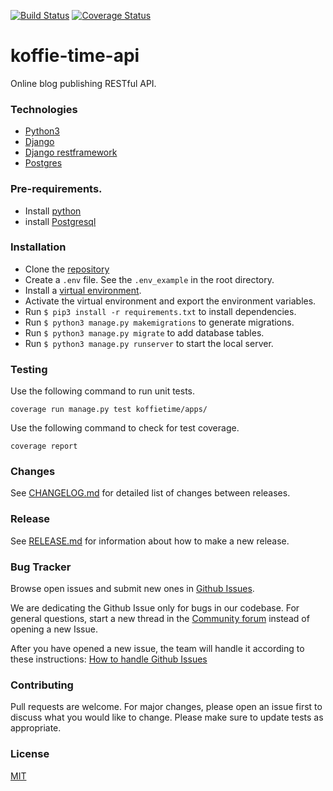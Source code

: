 [![Build Status](https://travis-ci.org/mwinel/koffie-time-api.svg?branch=develop)](https://travis-ci.org/mwinel/koffie-time-api)    [![Coverage Status](https://coveralls.io/repos/github/mwinel/koffie-time-api/badge.svg?branch=develop)](https://coveralls.io/github/mwinel/koffie-time-api?branch=develop)

# koffie-time-api

Online blog publishing RESTful API.

### Technologies

- [Python3](https://www.python.org/download/releases/3.0/)
- [Django](https://www.djangoproject.com/)
- [Django restframework](https://www.django-rest-framework.org/)
- [Postgres](https://www.postgresql.org/)

### Pre-requirements.

- Install [python](https://www.python.org/downloads/)
- install [Postgresql](https://www.postgresql.org/download/)

### Installation

- Clone the [repository](https://github.com/mwinel/koffie-time-api.git)
- Create a `.env` file. See the `.env_example` in the root directory.
- Install a [virtual environment](https://virtualenv.pypa.io/en/latest/installation/).
- Activate the virtual environment and export the environment variables.
- Run `$ pip3 install -r requirements.txt` to install dependencies.
- Run `$ python3 manage.py makemigrations` to generate migrations.
- Run `$ python3 manage.py migrate` to add database tables.
- Run `$ python3 manage.py runserver` to start the local server.

### Testing

Use the following command to run unit tests.

```
coverage run manage.py test koffietime/apps/
```

Use the following command to check for test coverage.

```
coverage report
```

### Changes

See [CHANGELOG.md]() for detailed list of changes between releases.

### Release

See [RELEASE.md]() for information about how to make a new release.

### Bug Tracker

Browse open issues and submit new ones in [Github Issues]().

We are dedicating the Github Issue only for bugs in our codebase. For general questions, start a new thread in the [Community forum]() instead of opening a new Issue.

After you have opened a new issue, the team will handle it according to these instructions: [How to handle Github Issues]()

### Contributing

Pull requests are welcome. For major changes, please open an issue first to discuss what you would like to change.
Please make sure to update tests as appropriate.

### License

[MIT](https://choosealicense.com/licenses/mit/)
